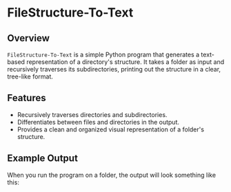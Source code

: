 # FileStructure-To-Text

## Overview

`FileStructure-To-Text` is a simple Python program that generates a text-based representation of a directory's structure. It takes a folder as input and recursively traverses its subdirectories, printing out the structure in a clear, tree-like format.

## Features

- Recursively traverses directories and subdirectories.
- Differentiates between files and directories in the output.
- Provides a clean and organized visual representation of a folder's structure.

## Example Output

When you run the program on a folder, the output will look something like this:

